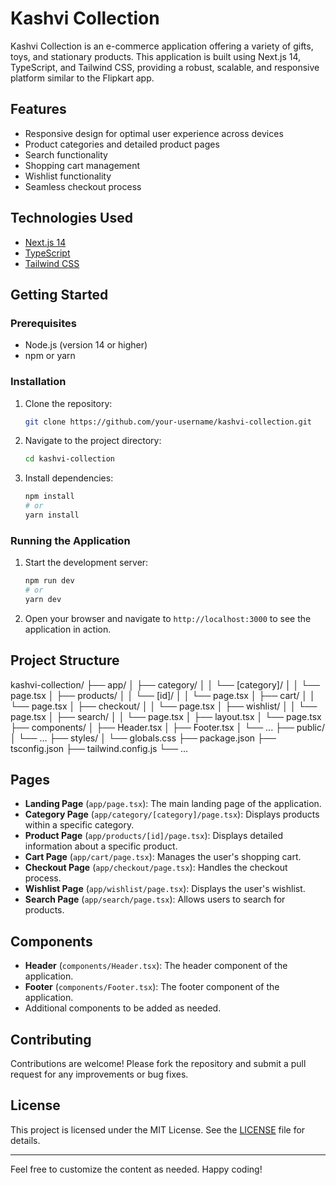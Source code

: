 # Kashvi Collection

Kashvi Collection is an e-commerce application offering a variety of gifts, toys, and stationary products. This application is built using Next.js 14, TypeScript, and Tailwind CSS, providing a robust, scalable, and responsive platform similar to the Flipkart app.

## Features

- Responsive design for optimal user experience across devices
- Product categories and detailed product pages
- Search functionality
- Shopping cart management
- Wishlist functionality
- Seamless checkout process

## Technologies Used

- [Next.js 14](https://nextjs.org/)
- [TypeScript](https://www.typescriptlang.org/)
- [Tailwind CSS](https://tailwindcss.com/)

## Getting Started

### Prerequisites

- Node.js (version 14 or higher)
- npm or yarn

### Installation

1. Clone the repository:
    ```bash
    git clone https://github.com/your-username/kashvi-collection.git
    ```
2. Navigate to the project directory:
    ```bash
    cd kashvi-collection
    ```
3. Install dependencies:
    ```bash
    npm install
    # or
    yarn install
    ```

### Running the Application

1. Start the development server:
    ```bash
    npm run dev
    # or
    yarn dev
    ```
2. Open your browser and navigate to `http://localhost:3000` to see the application in action.

## Project Structure

kashvi-collection/
├── app/
│ ├── category/
│ │ └── [category]/
│ │ └── page.tsx
│ ├── products/
│ │ └── [id]/
│ │ └── page.tsx
│ ├── cart/
│ │ └── page.tsx
│ ├── checkout/
│ │ └── page.tsx
│ ├── wishlist/
│ │ └── page.tsx
│ ├── search/
│ │ └── page.tsx
│ ├── layout.tsx
│ └── page.tsx
├── components/
│ ├── Header.tsx
│ ├── Footer.tsx
│ └── ...
├── public/
│ └── ...
├── styles/
│ └── globals.css
├── package.json
├── tsconfig.json
├── tailwind.config.js
└── ...


## Pages

- **Landing Page** (`app/page.tsx`): The main landing page of the application.
- **Category Page** (`app/category/[category]/page.tsx`): Displays products within a specific category.
- **Product Page** (`app/products/[id]/page.tsx`): Displays detailed information about a specific product.
- **Cart Page** (`app/cart/page.tsx`): Manages the user's shopping cart.
- **Checkout Page** (`app/checkout/page.tsx`): Handles the checkout process.
- **Wishlist Page** (`app/wishlist/page.tsx`): Displays the user's wishlist.
- **Search Page** (`app/search/page.tsx`): Allows users to search for products.

## Components

- **Header** (`components/Header.tsx`): The header component of the application.
- **Footer** (`components/Footer.tsx`): The footer component of the application.
- Additional components to be added as needed.

## Contributing

Contributions are welcome! Please fork the repository and submit a pull request for any improvements or bug fixes.

## License

This project is licensed under the MIT License. See the [LICENSE](LICENSE) file for details.

---

Feel free to customize the content as needed. Happy coding!
